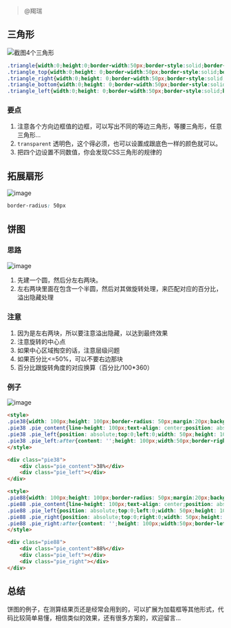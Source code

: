 > @羯瑞

## 三角形

![截图4个三角形](https://cdn.chenrf.com/111.png)

```css
.triangle{width:0;height:0;border-width:50px;border-style:solid;border-color:red blue green yellow;}
.triangle_top{width:0;height: 0;border-width:50px;border-style:solid;border-color:red transparent transparent transparent;}
.triangle_right{width:0;height: 0;border-width:50px;border-style:solid;border-color:transparent blue transparent transparent;}
.triangle_bottom{width:0;height: 0;border-width:50px;border-style:solid;border-color:transparent transparent green transparent;}
.triangle_left{width:0;height: 0;border-width:50px;border-style:solid;border-color:transparent transparent transparent yellow;}
```
### 要点

1. 注意各个方向边框值的边框，可以写出不同的等边三角形，等腰三角形，任意三角形...
2. `transparent` 透明色，这个得必须，也可以设置成跟底色一样的颜色就可以。
3. 把四个边设置不同数值，你会发现CSS三角形的规律的


## 拓展扇形

![image](https://cdn.chenrf.com/2222.png)

```css
border-radius: 50px
```


## 饼图

### 思路

![image](https://cdn.chenrf.com/3333.png)

1. 先建一个圆，然后分左右两块。
2. 左右两块里面在包含一个半圆，然后对其做旋转处理，来匹配对应的百分比，溢出隐藏处理

### 注意

1. 因为是左右两块，所以要注意溢出隐藏，以达到最终效果
2. 注意旋转的中心点
3. 如果中心区域掏空的话，注意层级问题
4. 如果百分比<=50%，可以不要右边那块
5. 百分比跟旋转角度的对应换算（百分比/100*360）


### 例子

![image](https://cdn.chenrf.com/4444.png)

```html
<style>
.pie38{width: 100px;height: 100px;border-radius: 50px;margin:20px;background-color: #ddd;position: relative;display: inline-block;overflow: hidden}
.pie38 .pie_content{line-height: 100px;text-align: center;position: absolute;width: 100px;height: 100px;z-index: 8}
.pie38 .pie_left{position: absolute;top:0;left:0;width: 50px;height: 100px;overflow: hidden;}
.pie38 .pie_left:after{content: '';height: 100px;width:50px;border-right:50px solid red;position:absolute;top:0;left:0;transform: rotate(-137deg);}
</style>

<div class="pie38">
	<div class="pie_content">38%</div>
	<div class="pie_left"></div>
</div>
```


```html
<style>
.pie88{width: 100px;height: 100px;border-radius: 50px;margin:20px;background-color: #ddd;position: relative;display: inline-block;overflow: hidden;}
.pie88 .pie_content{line-height: 100px;text-align: center;position: absolute;width: 100px;height: 100px;z-index: 8}
.pie88 .pie_left{position: absolute;top:0;left:0;width: 50px;height: 100px;overflow: hidden;background-color: red}
.pie88 .pie_right{position: absolute;top:0;right:0;width: 50px;height: 100px;overflow: hidden;}
.pie88 .pie_right:after{content: '';height: 100px;width:50px;border-left:50px solid red;position:absolute;right:0;top:0;border-radius: 50px;transform: rotate(-137deg);}
</style>

<div class="pie88">
	<div class="pie_content">88%</div>
	<div class="pie_left"></div>
	<div class="pie_right"></div>
</div>
```


## 总结

饼图的例子，在测算结果页还是经常会用到的，可以扩展为加载框等其他形式，代码比较简单易懂，相信类似的效果，还有很多方案的，欢迎留言...

